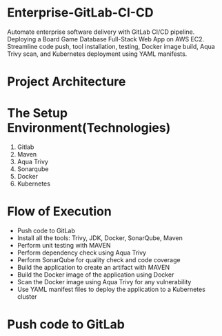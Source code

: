 # Enterprise-GitLab-CI-CD
Automate enterprise software delivery with GitLab CI/CD pipeline. Deploying a  Board Game Database Full-Stack Web App on AWS EC2. Streamline code push, tool installation, testing, Docker image build, Aqua Trivy scan, and Kubernetes deployment using YAML manifests.

# Project Architecture

# The Setup Environment(Technologies)
1. Gitlab
2. Maven
3. Aqua Trivy
4. Sonarqube
5. Docker
6. Kubernetes

# Flow of Execution
* Push code to GitLab
* Install all the tools: Trivy, JDK, Docker, SonarQube, Maven
* Perform unit testing with MAVEN
* Perform dependency check using Aqua Trivy
* Perform SonarQube for quality check and code coverage
* Build the application to create an artifact with MAVEN
* Build the Docker image of the application using Docker
* Scan the Docker image using Aqua Trivy for any vulnerability
* Use YAML manifest files to deploy the application to a Kubernetes cluster

# Push code to GitLab



